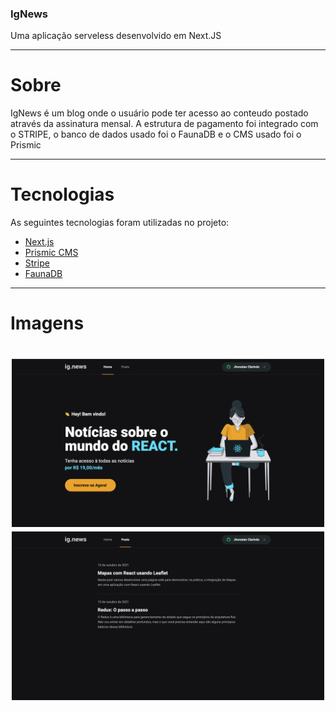 ### IgNews
Uma aplicação serveless desenvolvido em Next.JS

---
# Sobre
IgNews é um blog onde o usuário pode ter acesso ao conteudo postado através da assinatura mensal. 
A estrutura de pagamento foi integrado com o STRIPE, o banco de dados usado foi o FaunaDB e o CMS usado foi o Prismic

---

# Tecnologias 

As seguintes tecnologias foram utilizadas no projeto:

- [Next.js](https://nextjs.org/)
- [Prismic CMS](https://prismic.io/)
- [Stripe](https://stripe.com/)
- [FaunaDB](https://fauna.com/)


---

# Imagens 

<h1 align="center">
    <img alt = "Home" src = "/public/images/img1.png" width = "500px" />
    <img alt = "Posts" src = "/public/images/img3.png" width = "500px" />
</h1>
